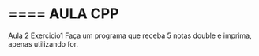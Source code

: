 ====
AULA CPP
====



Aula 2
Exercicio1
	Faça um programa que receba 5 notas double e imprima, apenas utilizando for.
